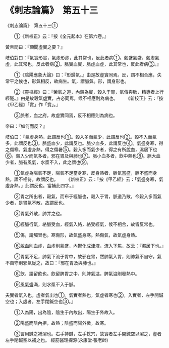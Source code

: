 # 《刺志論篇》　第五十三




《刺志論篇》　第五十三①


　　①《新校正》云：『按《全元起本》在第六卷。』


黃帝問曰：『願聞虛實之要？』


岐伯對曰：『氣實形實，氣虛形虛，此其常也，反此者病①。榖盛氣盛，榖虛氣虛，此其常也，反此者病②。脈實血實，脈虛血虛，此其常也，反此者病③。』


　　①《陰陽應象大論》曰：『形歸氣。』由是故虛實同焉。反，謂不相合應，失常平之候也，形氣相反，故病生。氣，謂脈氣。形，謂身形也。


　　②《靈樞經》曰：『榮氣之道，內榖為實，榖入于胃，氣傳與肺，精專者上行經隧。』由是故榖氣虛實，占必同焉，候不相應則為病也。
　　《新校正》云：『按《甲乙經》「實」作「寶」。』


　　③脈者，血之府，故虛實同焉，反不相應則為病也。


帝曰：『如何而反？』


岐伯曰：『氣虛身熱，此謂反也①。榖入多而氣少，此謂反也②。榖不入而氣多，此謂反也③。脈盛血少，此謂反也。脈少血多，此謂反也④。氣盛身寒，得之傷寒。氣虛身熱，得之傷暑⑤。榖入多而氣少者，得之有所脫血，濕居下也⑥。榖入少而氣多者，邪在胃及與肺也⑦。脈小血多者，飲中熱也⑧。脈大血少者，脈有風氣，水漿不入，此之謂也⑨。


　　①氣虛為陽氣不足，陽氣不足當身寒，反身熱者，脈氣當盛，脈不盛而身熱，證不相符，故謂反也。
　　《新校正》云：『按《甲乙經》云：「氣盛身寒，氣虛身熱。」此謂反也。當補此四字。』


　　②胃之所出者，穀氣，而布于經脈也，榖入于胃，脈道乃散，今榖入多而氣少者，是胃氣不散，故謂反也。


　　③胃氣外散，肺并之也。


　　④經脈行氣，絡脈受血，經氣入絡，絡受經氣，候不相合，故皆反常也。


　　⑤傷，謂觸冒也。寒傷形，故氣盛身寒。熱傷氣，故氣虛身熱。


　　⑥脫血則血虛，血虛則氣盛，內鬱化成津液，流入下焦，故云：『濕居下也。』


　　⑦胃氣不足，肺氣下流于胃中，故邪在胃，然肺氣入胃，則肺氣不自守，氣不自守則邪氣從之，故曰：『邪在胃及與肺也。』


　　⑧飲，謂留飲也。飲留脾胃之中，則脾氣溢，脾氣溢則發熱中。


　　⑨風氣盛滿，則水漿不入于脈。


夫實者氣入也，虛者氣出也①。氣實者熱也，氣虛者寒也②。入實者，左手開鍼空也；入虛者，左手閉鍼空也③。』


　　①入為陽，出為陰，陰生于內故出，陽生于外故入。


　　②陽盛而陰內拒，故熱；陰盛而陽外微，故寒。


　　③言用鍼之補瀉也。右手持鍼，左手捻穴，故實者左手開鍼空以瀉之，虛者左手閉鍼空以補之也。
 經筋醫理探源(永康堂‧張老師)
             


